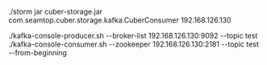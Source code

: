 ./storm jar cuber-storage.jar com.seamtop.cuber.storage.kafka.CuberConsumer 192.168.126.130


./kafka-console-producer.sh --broker-list 192.168.126.130:9092 --topic test
./kafka-console-consumer.sh --zookeeper 192.168.126.130:2181 --topic test --from-beginning